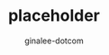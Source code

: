 ---
title: placeholder
description: placeholder
services: healthcare-apis
author: ginalee-dotcom
ms.service: healthcare-apis
ms.subservice: data-transformation
ms.topic: overview
ms.date: 06/01/2021
ms.author: ginle
---